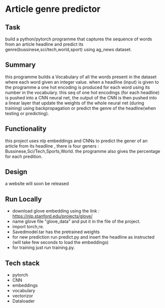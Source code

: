 # Article genre predictor  
## Task
build a python/pytorch programme that captures the sequence of words from an article headline and predict its genre(bussinese,sci/tech,world,sport) using ag_news dataset.
## Summary 
this programme builds a Vocabulary of all the words present in the dataset where each word given an integer value. when a headline (input) is given to the programme a one hot encoding is produced for each word using its number in the vocabulary. this seq of one hot encodings (for each headline) is pushed into a CNN neural net, the output of the CNN is then pushed into a linear layer that update the weights of the whole neural net (during training) using backpropagation or predict the genre of the headline(when testing or predicting).
## Functionality
this project uses nlp embeddings and CNNs to predict the gener of an article from its headline , there is four geners : Bussinese,Sci/Tech,Sports,World. the programme also gives the percentage for each predition.
## Design 
a website will soon be released
## Run Locally
   * download glove embedding using the link : https://nlp.stanford.edu/projects/glove/
   * name glove file "glove_data" and put it in the file of the project. 
   * import torch,re.
   * Savedmodel.tar has the pretrained weights
   * for new prediction run predict.py and insert the headline as instructed (will take few seconds to load the embeddings)
   * for training just run training.py.
## Tech stack
   * pytorch
   * CNN
   * embeddings
   * vocabulary
   * vectorizor
   * Dataloader
